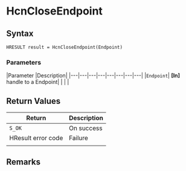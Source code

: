 # HcnCloseEndpoint

## Syntax
`HRESULT result = HcnCloseEndpoint(Endpoint)`

### Parameters
|Parameter     |Description|
|---|---|---|---|---|---|---|---| 
|`Endpoint`| **[In]** handle to a Endpoint|
|    |    | 



## Return Values
|Return | Description|
|---|---|
|`S_OK`|On success|
|HResult error code|Failure|
|     |     |

## Remarks

